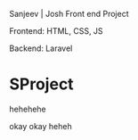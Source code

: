 Sanjeev | Josh Front end Project

Frontend: HTML, CSS, JS

Backend: Laravel

# SProject


hehehehe

okay okay
heheh
